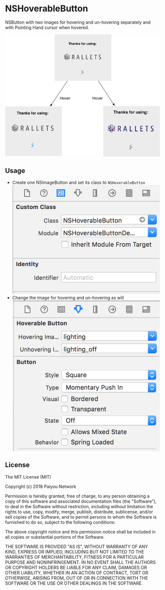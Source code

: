 # NSHoverableButton
NSButton with two images for hovering and un-hovering separately and with Pointing Hand cursor when hovered.

![alt text](https://raw.githubusercontent.com/paiyou-network/NSHoverableButton/master/NSHoverableButtonDemo/Support/sample.png)

## Usage
* Create one NSImageButton and set its class to `NSHoverableButton`
![alt text](https://raw.githubusercontent.com/paiyou-network/NSHoverableButton/master/NSHoverableButtonDemo/Support/setClassImg.png)
* Change the image for hovering and un-hovering as will
![alt text](https://raw.githubusercontent.com/paiyou-network/NSHoverableButton/master/NSHoverableButtonDemo/Support/setPicturesImg.png)

## License
The MIT License (MIT)

Copyright (c) 2018 Paiyou Network

Permission is hereby granted, free of charge, to any person obtaining a copy of
this software and associated documentation files (the "Software"), to deal in
the Software without restriction, including without limitation the rights to
use, copy, modify, merge, publish, distribute, sublicense, and/or sell copies of
the Software, and to permit persons to whom the Software is furnished to do so,
subject to the following conditions:

The above copyright notice and this permission notice shall be included in all
copies or substantial portions of the Software.

THE SOFTWARE IS PROVIDED "AS IS", WITHOUT WARRANTY OF ANY KIND, EXPRESS OR
IMPLIED, INCLUDING BUT NOT LIMITED TO THE WARRANTIES OF MERCHANTABILITY, FITNESS
FOR A PARTICULAR PURPOSE AND NONINFRINGEMENT. IN NO EVENT SHALL THE AUTHORS OR
COPYRIGHT HOLDERS BE LIABLE FOR ANY CLAIM, DAMAGES OR OTHER LIABILITY, WHETHER
IN AN ACTION OF CONTRACT, TORT OR OTHERWISE, ARISING FROM, OUT OF OR IN
CONNECTION WITH THE SOFTWARE OR THE USE OR OTHER DEALINGS IN THE SOFTWARE.
